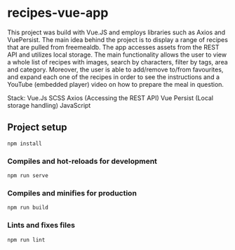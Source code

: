 # recipes-vue-app

This project was build with Vue.JS and employs libraries such as Axios and VuePersist. The main idea behind the project is to display a range of recipes that are pulled from freemealdb.
The app accesses assets from the REST API and utilizes local storage. The main functionality allows the user to view a whole list of recipes with images, search by characters, filter by tags, area and category. Moreover, the user is able to add/remove to/from favourites, and expand each one of the recipes in order to see the instructions and a YouTube (embedded player) video on how to prepare the meal in question. 

Stack:
Vue.Js 
SCSS
Axios (Accessing the REST API)
Vue Persist (Local storage handling)
JavaScript

## Project setup
```
npm install
```

### Compiles and hot-reloads for development
```
npm run serve
```

### Compiles and minifies for production
```
npm run build
```

### Lints and fixes files
```
npm run lint
```
